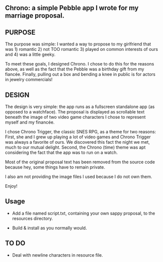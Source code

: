Chrono: a simple Pebble app I wrote for my marriage proposal.
-----------------
PURPOSE
-----------------
The purpose was simple: I wanted a way to propose to my girlfriend that was 1) romantic 2) not TOO romantic 3) played on common interests of ours and 4) was a little geeky. 

To meet these goals, I designed Chrono. I chose to do this for the reasons above, as well as the fact that the Pebble was a birthday gift from my fiancée. Finally, pulling out a box and bending a knee in public is for actors in jewelry commercials!

DESIGN
-----------------
The design is very simple: the app runs as a fullscreen standalone app (as opposed to a watchface). The proposal is displayed as scrollable text beneath the image of two video game characters I chose to represent myself and my financée.

I chose Chrono Trigger, the classic SNES RPG, as a theme for two reasons: First, she and I grew up playing a lot of video games and Chrono Trigger was always a favorite of ours. We discovered this fact the night we met, much to our mutual delight. Second, the Chrono (time) theme was apt considering the fact that the app was to run on a watch.

Most of the original proposal text has been removed from the source code because hey, some things have to remain private.

I also am not providing the image files I used because I do not own them.

Enjoy!

Usage
-----------------
* Add a file named script.txt, containing your own sappy proposal, to the resources directory.

* Build & install as you normally would.

TO DO
-----------------
* Deal with newline characters in resource file.
